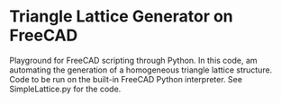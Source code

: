 # Triangle Lattice Generator on FreeCAD

Playground for FreeCAD scripting through Python. In this code, am automating the generation of a homogeneous triangle lattice structure. Code to be run on the built-in FreeCAD Python interpreter. See SimpleLattice.py for the code.

